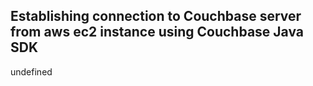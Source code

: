 ## Establishing connection to Couchbase server from aws ec2 instance using Couchbase Java SDK

undefined